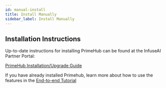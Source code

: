 ```yaml
---
id: manual-install
title: Install Manually
sidebar_label: Install Manually
---
```


## Installation Instructions

Up-to-date instructions for installing PrimeHub can be found at the InfuseAI Partner Portal:

<a href="https://infuseai.notion.site/PrimeHub-Installation-Upgrade-Guide-f4f22f31b56047b1a7242bc24ce9d356" target="_blank" class="button">PrimeHub Installation/Upgrade Guide</a>

If you have already installed Primehub, learn more about how to use the features in the [End-to-end Tutorial](primehub-end-to-end-tutorial-1.md) 


